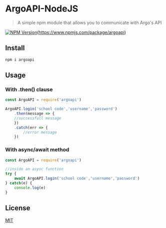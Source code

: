 # ArgoAPI-NodeJS #

> A simple npm module that allows you to communicate with Argo's API

[![NPM Version][npm-image]][npm-url](https://www.npmjs.com/package/argoapi)

## Install

```bash
npm i argoapi
```

## Usage

### With .then() clause
```javascript
const ArgoAPI = require('argoapi')

ArgoAPI.login('school code','username','password')
    .then(message => {
    //successfull message
    })
    .catch(err => {
        //error message
    })

```
### With async/await method
```javascript
const ArgoAPI = require('argoapi')

//inside an async function
try {
    await ArgoAPI.login('school code','username','password')
} catch(e) {
    console.log(e)
}
```

## License

[MIT](http://vjpr.mit-license.org)

[npm-image]: https://img.shields.io/npm/v/live-xxx.svg
[npm-url]: https://npmjs.org/package/live-xxx